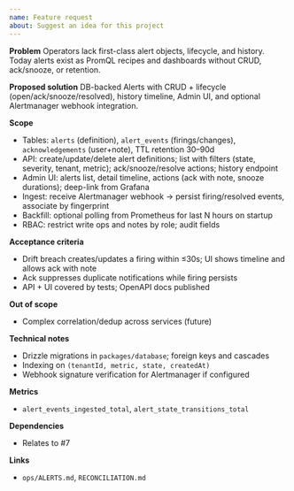 ```yaml
---
name: Feature request
about: Suggest an idea for this project
---
```


**Problem**
Operators lack first-class alert objects, lifecycle, and history. Today alerts exist as PromQL recipes and dashboards without CRUD, ack/snooze, or retention.

**Proposed solution**
DB-backed Alerts with CRUD + lifecycle (open/ack/snooze/resolved), history timeline, Admin UI, and optional Alertmanager webhook integration.

**Scope**
- Tables: `alerts` (definition), `alert_events` (firings/changes), `acknowledgements` (user+note), TTL retention 30–90d
- API: create/update/delete alert definitions; list with filters (state, severity, tenant, metric); ack/snooze/resolve actions; history endpoint
- Admin UI: alerts list, detail timeline, actions (ack with note, snooze durations); deep-link from Grafana
- Ingest: receive Alertmanager webhook → persist firing/resolved events, associate by fingerprint
- Backfill: optional polling from Prometheus for last N hours on startup
- RBAC: restrict write ops and notes by role; audit fields

**Acceptance criteria**
- Drift breach creates/updates a firing within ≤30s; UI shows timeline and allows ack with note
- Ack suppresses duplicate notifications while firing persists
- API + UI covered by tests; OpenAPI docs published

**Out of scope**
- Complex correlation/dedup across services (future)

**Technical notes**
- Drizzle migrations in `packages/database`; foreign keys and cascades
- Indexing on `(tenantId, metric, state, createdAt)`
- Webhook signature verification for Alertmanager if configured

**Metrics**
- `alert_events_ingested_total`, `alert_state_transitions_total`

**Dependencies**
- Relates to #7

**Links**
- `ops/ALERTS.md`, `RECONCILIATION.md`


